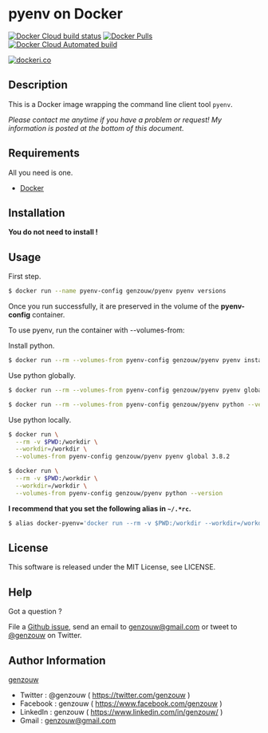 # pyenv on Docker

[![Docker Cloud build status](https://img.shields.io/docker/cloud/build/genzouw/pyenv?style=for-the-badge)](https://hub.docker.com/r/genzouw/pyenv/)
[![Docker Pulls](https://img.shields.io/docker/pulls/genzouw/pyenv.svg?style=for-the-badge)](https://hub.docker.com/r/genzouw/pyenv/)
[![Docker Cloud Automated build](https://img.shields.io/docker/cloud/automated/genzouw/pyenv.svg?style=for-the-badge)](https://hub.docker.com/r/genzouw/pyenv/)

[![dockeri.co](https://dockeri.co/image/genzouw/pyenv)](https://hub.docker.com/r/genzouw/pyenv)

## Description

This is a Docker image wrapping the command line client tool `pyenv`.

*Please contact me anytime if you have a problem or request! My information is posted at the bottom of this document.*

## Requirements

All you need is one.

* [Docker](https://www.docker.com/)

## Installation

**You do not need to install !**

## Usage

First step.

```bash
$ docker run --name pyenv-config genzouw/pyenv pyenv versions
```

Once you run successfully, it are preserved in the volume of the **pyenv-config** container.

To use pyenv, run the container with --volumes-from:

Install python.

```bash
$ docker run --rm --volumes-from pyenv-config genzouw/pyenv pyenv install 3.8.2
```

Use python globally.

```bash
$ docker run --rm --volumes-from pyenv-config genzouw/pyenv pyenv global 3.8.2

$ docker run --rm --volumes-from pyenv-config genzouw/pyenv python --version
```

Use python locally.

```bash
$ docker run \
  --rm -v $PWD:/workdir \
  --workdir=/workdir \
  --volumes-from pyenv-config genzouw/pyenv pyenv global 3.8.2

$ docker run \
  --rm -v $PWD:/workdir \
  --workdir=/workdir \
  --volumes-from pyenv-config genzouw/pyenv python --version
```

**I recommend that you set the following alias in `~/.*rc`.**

```bash
$ alias docker-pyenv='docker run --rm -v $PWD:/workdir --workdir=/workdir --volumes-from pyenv-config genzouw/pyenv'
```

## License

This software is released under the MIT License, see LICENSE.


## Help

Got a question ?

File a [Github issue](https://github.com/genzouw//issues), send an email to [genzouw@gmail.com](mailto:genzouw@gmail.com) or tweet to [@genzouw](https://twitter.com/genzouw) on Twitter.

## Author Information

[genzouw](https://genzouw.com)

* Twitter   : @genzouw ( https://twitter.com/genzouw )
* Facebook  : genzouw ( https://www.facebook.com/genzouw )
* LinkedIn  : genzouw ( https://www.linkedin.com/in/genzouw/ )
* Gmail     : genzouw@gmail.com
